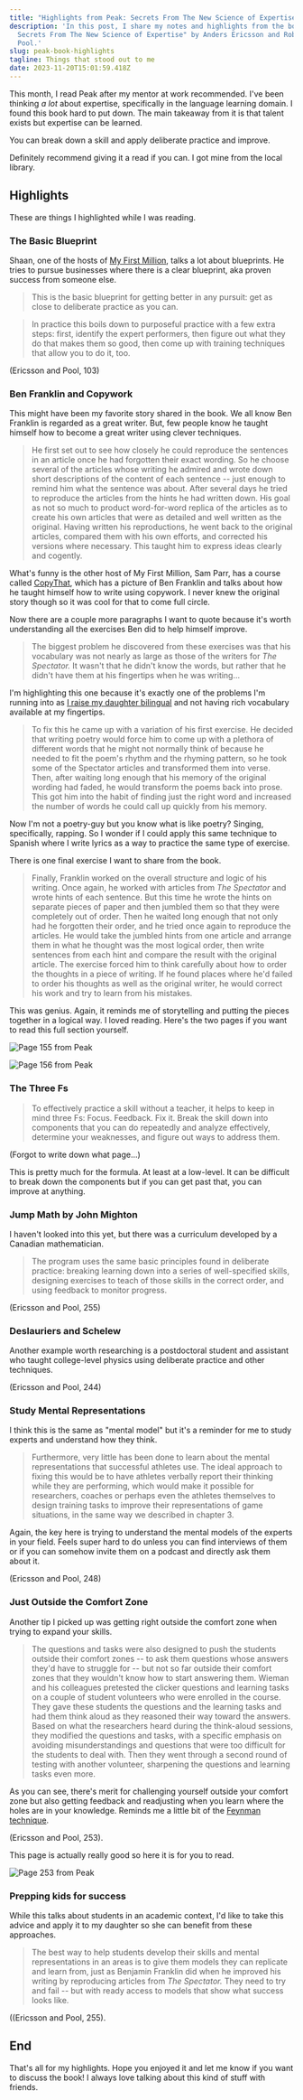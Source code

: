 ```yaml
---
title: "Highlights from Peak: Secrets From The New Science of Expertise"
description: 'In this post, I share my notes and highlights from the book "Peak:
  Secrets From The New Science of Expertise" by Anders Ericsson and Robert
  Pool.'
slug: peak-book-highlights
tagline: Things that stood out to me
date: 2023-11-20T15:01:59.418Z
---
```

This month, I read Peak after my mentor at work recommended. I've been thinking _a lot_ about expertise, specifically in the language learning domain. I found this book hard to put down. The main takeaway from it is that talent exists but expertise can be learned.

You can break down a skill and apply deliberate practice and improve.

Definitely recommend giving it a read if you can. I got mine from the local library.

## Highlights

These are things I highlighted while I was reading.

### The Basic Blueprint

Shaan, one of the hosts of [My First Million](https://www.mfmpod.com/), talks a lot about blueprints. He tries to pursue businesses where there is a clear blueprint, aka proven success from someone else.

> This is the basic blueprint for getting better in any pursuit: get as close to deliberate practice as you can.

> In practice this boils down to purposeful practice with a few extra steps: first, identify the expert performers, then figure out what they do that makes them so good, then come up with training techniques that allow you to do it, too.

(Ericsson and Pool, 103)

### Ben Franklin and Copywork

This might have been my favorite story shared in the book. We all know Ben Franklin is regarded as a great writer. But, few people know he taught himself how to become a great writer using clever techniques.

> He first set out to see how closely he could reproduce the sentences in an article once he had forgotten their exact wording. So he choose several of the articles whose writing he admired and wrote down short descriptions of the content of each sentence -- just enough to remind him what the sentence was about. After several days he tried to reproduce the articles from the hints he had written down. His goal as not so much to product word-for-word replica of the articles as to create his own articles that were as detailed and well written as the original. Having written his reproductions, he went back to the original articles, compared them with his own efforts, and corrected his versions where necessary. This taught him to express ideas clearly and cogently.

What's funny is the other host of My First Million, Sam Parr, has a course called [CopyThat](https://copythat.com/), which has a picture of Ben Franklin and talks about how he taught himself how to write using copywork. I never knew the original story though so it was cool for that to come full circle. 

Now there are a couple more paragraphs I want to quote because it's worth understanding all the exercises Ben did to help himself improve.

> The biggest problem he discovered from these exercises was that his vocabulary was not nearly as large as those of the writers for _The Spectator._ It wasn't that he didn't know the words, but rather that he didn't have them at his fingertips when he was writing...

I'm highlighting this one because it's exactly one of the problems I'm running into as [I raise my daughter bilingual](https://joeprevite.com/2-years-bilingual-journey) and not having rich vocabulary available at my fingertips.

> To fix this he came up with a variation of his first exercise. He decided that writing poetry would force him to come up with a plethora of different words that he might not normally think of because he needed to fit the poem's rhythm and the rhyming pattern, so he took some of the Spectator articles and transformed them into verse. Then, after waiting long enough that his memory of the original wording had faded, he would transform the poems back into prose. This got him into the habit of finding just the right word and increased the number of words he could call up quickly from his memory. 

Now I'm not a poetry-guy but you know what is like poetry? Singing, specifically, rapping. So I wonder if I could apply this same technique to Spanish where I write lyrics as a way to practice the same type of exercise. 

There is one final exercise I want to share from the book.

> Finally, Franklin worked on the overall structure and logic of his writing. Once again, he worked with articles from _The Spectator_ and wrote hints of each sentence. But this time he wrote the hints on separate pieces of paper and then jumbled them so that they were completely out of order. Then he waited long enough that not only had he forgotten their order, and he tried once again to reproduce the articles. He would take the jumbled hints from one article and arrange them in what he thought was the most logical order, then write sentences from each hint and compare the result with the original article. The exercise forced him to think carefully about how to order the thoughts in a piece of writing. If he found places where he'd failed to order his thoughts as well as the original writer, he would correct his work and try to learn from his mistakes.

This was genius. Again, it reminds me of storytelling and putting the pieces together in a logical way. I loved reading. Here's the two pages if you want to read this full section yourself.

![Page 155 from Peak](../assets/images/peak-155.jpg)


![Page 156 from Peak](../assets/images/peak-156.jpg)


### The Three Fs 

> To effectively practice a skill without a teacher, it helps to keep in mind three Fs: Focus. Feedback. Fix it. Break the skill down into components that you can do repeatedly and analyze effectively, determine your weaknesses, and figure out ways to address them.

(Forgot to write down what page...)

This is pretty much for the formula. At least at a low-level. It can be difficult to break down the components but if you can get past that, you can improve at anything.

### Jump Math by John Mighton

I haven't looked into this yet, but there was a curriculum developed by a Canadian mathematician.

> The program uses the same basic principles found in deliberate practice: breaking learning down into a series of well-specified skills, designing exercises to teach of those skills in the correct order, and using feedback to monitor progress.

(Ericsson and Pool, 255)

### Deslauriers and Schelew

Another example worth researching is a postdoctoral student and assistant who taught college-level physics using deliberate practice and other techniques.

(Ericsson and Pool, 244)

### Study Mental Representations

I think this is the same as "mental model" but it's a reminder for me to study experts and understand how they think.

> Furthermore, very little has been done to learn about the mental representations that successful athletes use. The ideal approach to fixing this would be to have athletes verbally report their thinking while they are performing, which would make it possible for researchers, coaches or perhaps even the athletes themselves to design training tasks to improve their representations of game situations, in the same way we described in chapter 3. 

Again, the key here is trying to understand the mental models of the experts in your field. Feels super hard to do unless you can find interviews of them or if you can somehow invite them on a podcast and directly ask them about it. 

(Ericsson and Pool, 248)

### Just Outside the Comfort Zone

Another tip I picked up was getting right outside the comfort zone when trying to expand your skills.

> The questions and tasks were also designed to push the students outside their comfort zones -- to ask them questions whose answers they'd have to struggle for -- but not so far outside their comfort zones that they wouldn't know how to start answering them. Wieman and his colleagues pretested the clicker questions and learning tasks on a couple of student volunteers who were enrolled in the course. They gave these students the questions and the learning tasks and had them think aloud as they reasoned their way toward the answers. Based on what the researchers heard during the think-aloud sessions, they modified the questions and tasks, with a specific emphasis on avoiding misunderstandings and questions that were too difficult for the students to deal with. Then they went through a second round of testing with another volunteer, sharpening the questions and learning tasks even more. 

As you can see, there's merit for challenging yourself outside your comfort zone but also getting feedback and readjusting when you learn where the holes are in your knowledge. Reminds me a little bit of the [Feynman technique](https://en.wikipedia.org/w/index.php?title=Feynman_Technique&redirect=no).

(Ericsson and Pool, 253).

This page is actually really good so here it is for you to read.

![Page 253 from Peak](../assets/images/peak-253.png)

### Prepping kids for success

While this talks about students in an academic context, I'd like to take this advice and apply it to my daughter so she can benefit from these approaches.

> The best way to help students develop their skills and mental representations in an areas is to give them models they can replicate and learn from, just as Benjamin Franklin did when he improved his writing by reproducing articles from _The Spectator._ They need to try and fail -- but with ready access to models that show what success looks like. 

((Ericsson and Pool, 255).

## End 

That's all for my highlights. Hope you enjoyed it and let me know if you want to discuss the book! I always love talking about this kind of stuff with friends. 
